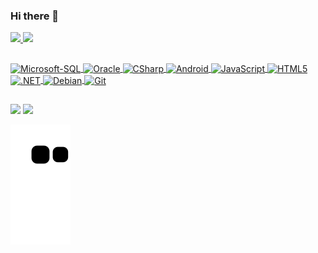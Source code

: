 ### Hi there 👋

<!--
**vitortrevisani/vitortrevisani** is a ✨ _special_ ✨ repository because its `README.md` (this file) appears on your GitHub profile.

Here are some ideas to get you started:f

- 🔭 I’m currently working on ...
- 🌱 I’m currently learning ...
- 👯 I’m looking to collaborate on ...
- 🤔 I’m looking for help with ...
- 💬 Ask me about ...
- 📫 How to reach me: ...
- 😄 Pronouns: ...
- ⚡ Fun fact: ...
-->



<div>
  <a href="https://github.com/vitortrevisani">
  <img height="180em" src="https://github-readme-stats.vercel.app/api?username=vitortrevisani&show_icons=true&theme=dark&include_all_commits=true&count_private=true"/>
  <img height="180em" src="https://github-readme-stats.vercel.app/api/top-langs/?username=rafaballerini&layout=compact&langs_count=7&theme=dark"/>
</div>
  
  ##
  
  
  
  <img align="center" alt="Microsoft-SQL" height="50" width="60" src="https://cdn.jsdelivr.net/gh/devicons/devicon/icons/microsoftsqlserver/microsoftsqlserver-plain-wordmark.svg">
  <img align="center" alt="Oracle" height="50" width="60" src="https://cdn.jsdelivr.net/gh/devicons/devicon/icons/oracle/oracle-original.svg" >
  <img align="center" alt="CSharp" height="50" width="60" src="https://cdn.jsdelivr.net/gh/devicons/devicon/icons/csharp/csharp-original.svg" >
  <img align="center" alt="Android" height="50" width="60" src="https://cdn.jsdelivr.net/gh/devicons/devicon/icons/android/android-original-wordmark.svg" >
  <img align="center" alt="JavaScript" height="50" width="60" src="https://cdn.jsdelivr.net/gh/devicons/devicon/icons/javascript/javascript-original.svg" >
  <img align="center" alt="HTML5" height="50" width="60" src="https://cdn.jsdelivr.net/gh/devicons/devicon/icons/html5/html5-original-wordmark.svg" >
  <img align="center" alt=".NET" height="50" width="60" src="https://cdn.jsdelivr.net/gh/devicons/devicon/icons/dot-net/dot-net-original-wordmark.svg" />
  <img align="center" alt="Debian" height="50" width="60" src="https://cdn.jsdelivr.net/gh/devicons/devicon/icons/debian/debian-original-wordmark.svg" >
  <img align="center" alt="Git" height="50" width="60" src="https://cdn.jsdelivr.net/gh/devicons/devicon/icons/github/github-original-wordmark.svg" >
  
  ##
  
  <a href = "mailto:vitortrevisaniribeiro@gmail.com"><img src="https://img.shields.io/badge/-Gmail-%23333?style=for-the-badge&logo=gmail&logoColor=white" target="_blank"></a>
  <a href="https://www.linkedin.com/in/vitor-trevisani-45875016a" target="_blank"><img src="https://img.shields.io/badge/-LinkedIn-%230077B5?style=for-the-badge&logo=linkedin&logoColor=white" target="_blank"></a> 
 
  ![Snake animation](https://github.com/rafaballerini/rafaballerini/blob/output/github-contribution-grid-snake.svg)
 
</div>
